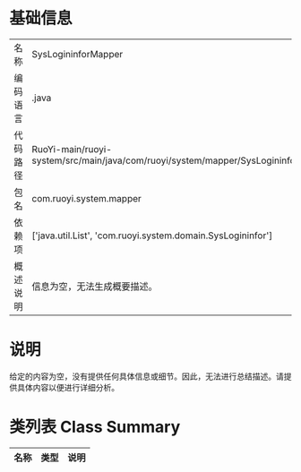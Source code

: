 # 基础信息

|      |      |
|------|------|
| 名称 | SysLogininforMapper |
| 编码语言 | .java |
| 代码路径 | RuoYi-main/ruoyi-system/src/main/java/com/ruoyi/system/mapper/SysLogininforMapper.java |
| 包名 | com.ruoyi.system.mapper |
| 依赖项 | ['java.util.List', 'com.ruoyi.system.domain.SysLogininfor'] |
| 概述说明 | 信息为空，无法生成概要描述。 |

# 说明

给定的内容为空，没有提供任何具体信息或细节。因此，无法进行总结描述。请提供具体内容以便进行详细分析。

# 类列表 Class Summary

| 名称   | 类型  | 说明 |
|-------|------|-------------|




